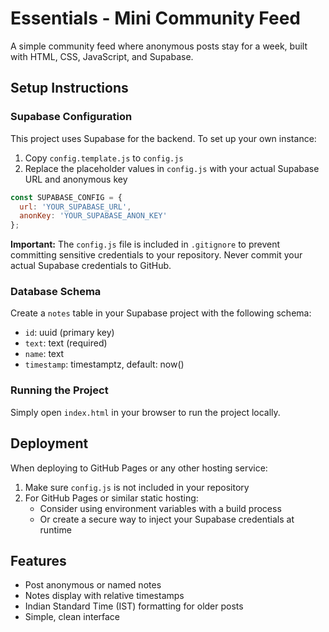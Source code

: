 # Essentials - Mini Community Feed

A simple community feed where anonymous posts stay for a week, built with HTML, CSS, JavaScript, and Supabase.

## Setup Instructions

### Supabase Configuration

This project uses Supabase for the backend. To set up your own instance:

1. Copy `config.template.js` to `config.js`
2. Replace the placeholder values in `config.js` with your actual Supabase URL and anonymous key

```javascript
const SUPABASE_CONFIG = {
  url: 'YOUR_SUPABASE_URL',
  anonKey: 'YOUR_SUPABASE_ANON_KEY'
};
```

**Important:** The `config.js` file is included in `.gitignore` to prevent committing sensitive credentials to your repository. Never commit your actual Supabase credentials to GitHub.

### Database Schema

Create a `notes` table in your Supabase project with the following schema:

- `id`: uuid (primary key)
- `text`: text (required)
- `name`: text
- `timestamp`: timestamptz, default: now()

### Running the Project

Simply open `index.html` in your browser to run the project locally.

## Deployment

When deploying to GitHub Pages or any other hosting service:

1. Make sure `config.js` is not included in your repository
2. For GitHub Pages or similar static hosting:
   - Consider using environment variables with a build process
   - Or create a secure way to inject your Supabase credentials at runtime

## Features

- Post anonymous or named notes
- Notes display with relative timestamps
- Indian Standard Time (IST) formatting for older posts
- Simple, clean interface